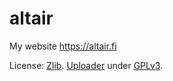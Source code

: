 # altair
My website https://altair.fi

License: [Zlib](LICENSE). [Uploader](application/uploader/up.py) under [GPLv3](application/uploader/LICENSE).

